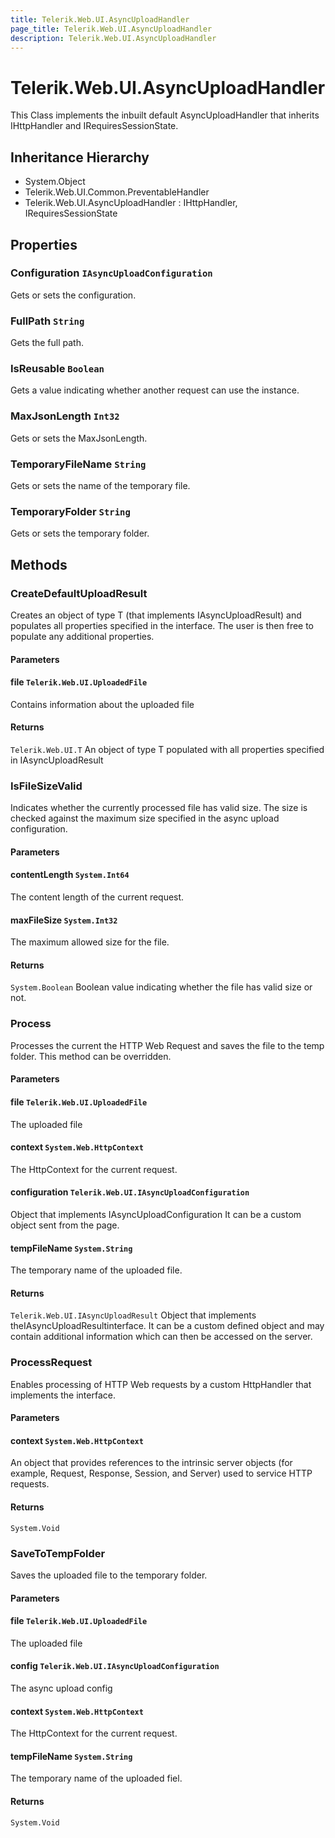 ```yaml
---
title: Telerik.Web.UI.AsyncUploadHandler
page_title: Telerik.Web.UI.AsyncUploadHandler
description: Telerik.Web.UI.AsyncUploadHandler
---
```


# Telerik.Web.UI.AsyncUploadHandler

This Class implements the inbuilt default AsyncUploadHandler
            that inherits IHttpHandler and IRequiresSessionState.

## Inheritance Hierarchy

* System.Object
* Telerik.Web.UI.Common.PreventableHandler
* Telerik.Web.UI.AsyncUploadHandler : IHttpHandler, IRequiresSessionState

## Properties

###  Configuration `IAsyncUploadConfiguration`

Gets or sets the configuration.

###  FullPath `String`

Gets the full path.

###  IsReusable `Boolean`

Gets a value indicating whether another request can use the 
            instance.

###  MaxJsonLength `Int32`

Gets or sets the MaxJsonLength.

###  TemporaryFileName `String`

Gets or sets the name of the temporary file.

###  TemporaryFolder `String`

Gets or sets the temporary folder.

## Methods

###  CreateDefaultUploadResult

Creates an object of type T (that implements IAsyncUploadResult)
            and populates all properties specified in the interface. The user is then free to populate any additional properties.

#### Parameters

#### file `Telerik.Web.UI.UploadedFile`

Contains information about the uploaded file

#### Returns

`Telerik.Web.UI.T` An object of type T populated with all properties specified in IAsyncUploadResult

###  IsFileSizeValid

Indicates whether the currently processed file has valid size. The size is checked against the maximum size specified in the
            async upload configuration.

#### Parameters

#### contentLength `System.Int64`

The content length of the current request.

#### maxFileSize `System.Int32`

The maximum allowed size for the file.

#### Returns

`System.Boolean` Boolean value indicating whether the file has valid size or not.

###  Process

Processes the current the HTTP Web Request and saves the file to the temp folder. This method can be overridden.

#### Parameters

#### file `Telerik.Web.UI.UploadedFile`

The uploaded file

#### context `System.Web.HttpContext`

The HttpContext for the current request.

#### configuration `Telerik.Web.UI.IAsyncUploadConfiguration`

Object that implements IAsyncUploadConfiguration
            It can be a custom object sent from the page.

#### tempFileName `System.String`

The temporary name of the uploaded file.

#### Returns

`Telerik.Web.UI.IAsyncUploadResult` Object that implements theIAsyncUploadResultinterface.
            It can be a custom defined object and may contain additional information which can then be accessed on the server.

###  ProcessRequest

Enables processing of HTTP Web requests by a custom HttpHandler that
            implements the  interface.

#### Parameters

#### context `System.Web.HttpContext`

An  object that provides
            references to the intrinsic server objects (for example, Request, Response, Session,
            and Server) used to service HTTP requests.

#### Returns

`System.Void` 

###  SaveToTempFolder

Saves the uploaded file to the temporary folder.

#### Parameters

#### file `Telerik.Web.UI.UploadedFile`

The uploaded file

#### config `Telerik.Web.UI.IAsyncUploadConfiguration`

The async upload config

#### context `System.Web.HttpContext`

The HttpContext for the current request.

#### tempFileName `System.String`

The temporary name of the uploaded fiel.

#### Returns

`System.Void` 

